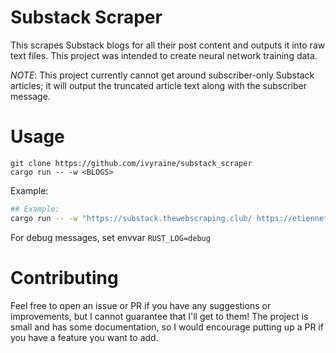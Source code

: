 # Substack Scraper
This scrapes Substack blogs for all their post content and outputs it into raw text files. This project was intended to create neural network training data.

*NOTE*: This project currently cannot get around subscriber-only Substack articles; it will output the truncated article text along with the subscriber message.

# Usage
```shell
git clone https://github.com/ivyraine/substack_scraper
cargo run -- -w <BLOGS>
```
Example:
```sh
## Example:
cargo run -- -w "https://substack.thewebscraping.club/ https://etiennefd.substack.com/"
```
For debug messages, set envvar `RUST_LOG=debug`

# Contributing
Feel free to open an issue or PR if you have any suggestions or improvements, but I cannot guarantee that I'll get to them! The project is small and has some documentation, so I would encourage putting up a PR if you have a feature you want to add.

